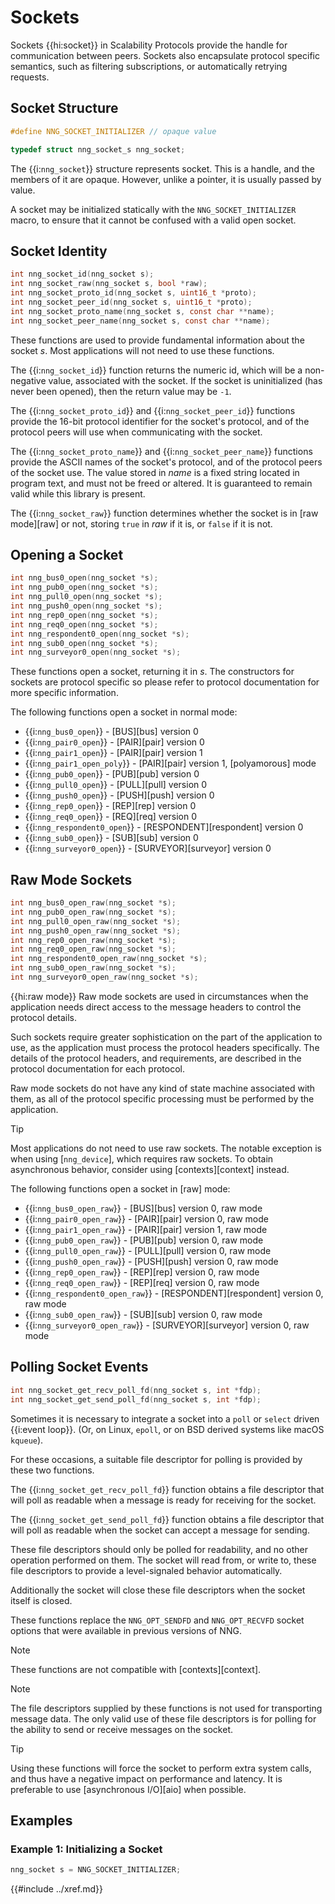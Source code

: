 # Sockets

Sockets {{hi:socket}} in Scalability Protocols provide the handle for communication
between peers. Sockets also encapsulate protocol specific semantics, such as
filtering subscriptions, or automatically retrying requests.

## Socket Structure

```c
#define NNG_SOCKET_INITIALIZER // opaque value

typedef struct nng_socket_s nng_socket;
```

The {{i:`nng_socket`}} structure represents socket. This is a handle, and
the members of it are opaque. However, unlike a pointer, it is usually
passed by value.

A socket may be initialized statically with the `NNG_SOCKET_INITIALIZER` macro,
to ensure that it cannot be confused with a valid open socket.

## Socket Identity

```c
int nng_socket_id(nng_socket s);
int nng_socket_raw(nng_socket s, bool *raw);
int nng_socket_proto_id(nng_socket s, uint16_t *proto);
int nng_socket_peer_id(nng_socket s, uint16_t *proto);
int nng_socket_proto_name(nng_socket s, const char **name);
int nng_socket_peer_name(nng_socket s, const char **name);
```

These functions are used to provide fundamental information about the socket _s_.
Most applications will not need to use these functions.

The {{i:`nng_socket_id`}} function returns the numeric id, which will be a non-negative
value, associated with the socket. If the socket is uninitialized (has never been opened),
then the return value may be `-1`.

The {{i:`nng_socket_proto_id`}} and {{i:`nng_socket_peer_id`}} functions provide the 16-bit
protocol identifier for the socket's protocol, and of the protocol peers will use when
communicating with the socket.

The {{i:`nng_socket_proto_name`}} and {{i:`nng_socket_peer_name`}} functions provide the ASCII
names of the socket's protocol, and of the protocol peers of the socket use.
The value stored in _name_ is a fixed string located in program text, and must not be freed
or altered. It is guaranteed to remain valid while this library is present.

The {{i:`nng_socket_raw`}} function determines whether the socket is in
[raw mode][raw] or not, storing `true` in _raw_ if it is, or `false` if it is not.

## Opening a Socket

```c
int nng_bus0_open(nng_socket *s);
int nng_pub0_open(nng_socket *s);
int nng_pull0_open(nng_socket *s);
int nng_push0_open(nng_socket *s);
int nng_rep0_open(nng_socket *s);
int nng_req0_open(nng_socket *s);
int nng_respondent0_open(nng_socket *s);
int nng_sub0_open(nng_socket *s);
int nng_surveyor0_open(nng_socket *s);
```

These functions open a socket, returning it in _s_.
The constructors for sockets are protocol specific so please refer to protocol documentation
for more specific information.

The following functions open a socket in normal mode:

- {{i:`nng_bus0_open`}} - [BUS][bus] version 0
- {{i:`nng_pair0_open`}} - [PAIR][pair] version 0
- {{i:`nng_pair1_open`}} - [PAIR][pair] version 1
- {{i:`nng_pair1_open_poly`}} - [PAIR][pair] version 1, [polyamorous] mode
- {{i:`nng_pub0_open`}} - [PUB][pub] version 0
- {{i:`nng_pull0_open`}} - [PULL][pull] version 0
- {{i:`nng_push0_open`}} - [PUSH][push] version 0
- {{i:`nng_rep0_open`}} - [REP][rep] version 0
- {{i:`nng_req0_open`}} - [REQ][req] version 0
- {{i:`nng_respondent0_open`}} - [RESPONDENT][respondent] version 0
- {{i:`nng_sub0_open`}} - [SUB][sub] version 0
- {{i:`nng_surveyor0_open`}} - [SURVEYOR][surveyor] version 0

## Raw Mode Sockets

```c
int nng_bus0_open_raw(nng_socket *s);
int nng_pub0_open_raw(nng_socket *s);
int nng_pull0_open_raw(nng_socket *s);
int nng_push0_open_raw(nng_socket *s);
int nng_rep0_open_raw(nng_socket *s);
int nng_req0_open_raw(nng_socket *s);
int nng_respondent0_open_raw(nng_socket *s);
int nng_sub0_open_raw(nng_socket *s);
int nng_surveyor0_open_raw(nng_socket *s);
```

{{hi:raw mode}}
Raw mode sockets are used in circumstances when the application needs direct access
to the message headers to control the protocol details.

Such sockets require greater sophistication on the part of the application to use,
as the application must process the protocol headers specifically.
The details of the protocol headers, and requirements, are described in the protocol
documentation for each protocol.

Raw mode sockets do not have any kind of state machine associated with them, as all of
the protocol specific processing must be performed by the application.

> [!TIP]
> Most applications do not need to use raw sockets.
> The notable exception is when using [`nng_device`], which requires raw sockets.
> To obtain asynchronous behavior, consider using [contexts][context] instead.

The following functions open a socket in [raw] mode:

- {{i:`nng_bus0_open_raw`}} - [BUS][bus] version 0, raw mode
- {{i:`nng_pair0_open_raw`}} - [PAIR][pair] version 0, raw mode
- {{i:`nng_pair1_open_raw`}} - [PAIR][pair] version 1, raw mode
- {{i:`nng_pub0_open_raw`}} - [PUB][pub] version 0, raw mode
- {{i:`nng_pull0_open_raw`}} - [PULL][pull] version 0, raw mode
- {{i:`nng_push0_open_raw`}} - [PUSH][push] version 0, raw mode
- {{i:`nng_rep0_open_raw`}} - [REP][rep] version 0, raw mode
- {{i:`nng_req0_open_raw`}} - [REP][req] version 0, raw mode
- {{i:`nng_respondent0_open_raw`}} - [RESPONDENT][respondent] version 0, raw mode
- {{i:`nng_sub0_open_raw`}} - [SUB][sub] version 0, raw mode
- {{i:`nng_surveyor0_open_raw`}} - [SURVEYOR][surveyor] version 0, raw mode

## Polling Socket Events

```c
int nng_socket_get_recv_poll_fd(nng_socket s, int *fdp);
int nng_socket_get_send_poll_fd(nng_socket s, int *fdp);
```

Sometimes it is necessary to integrate a socket into a `poll` or `select` driven
{{i:event loop}}. (Or, on Linux, `epoll`, or on BSD derived systems like macOS `kqueue`).

For these occasions, a suitable file descriptor for polling is provided
by these two functions.

The {{i:`nng_socket_get_recv_poll_fd`}} function obtains a file descriptor
that will poll as readable when a message is ready for receiving for the socket.

The {{i:`nng_socket_get_send_poll_fd`}} function obtains a file descriptor
that will poll as readable when the socket can accept a message for sending.

These file descriptors should only be polled for readability, and no
other operation performed on them. The socket will read from, or write to,
these file descriptors to provide a level-signaled behavior automatically.

Additionally the socket will close these file descriptors when the socket itself is closed.

These functions replace the `NNG_OPT_SENDFD` and `NNG_OPT_RECVFD` socket options that
were available in previous versions of NNG.

> [!NOTE]
> These functions are not compatible with [contexts][context].

> [!NOTE]
> The file descriptors supplied by these functions is not used for transporting message data.
> The only valid use of these file descriptors is for polling for the ability to send or receive
> messages on the socket.

> [!TIP]
> Using these functions will force the socket to perform extra system calls, and thus
> have a negative impact on performance and latency. It is preferable to use [asynchronous I/O][aio]
> when possible.

## Examples

### Example 1: Initializing a Socket

```c
nng_socket s = NNG_SOCKET_INITIALIZER;
```

{{#include ../xref.md}}
